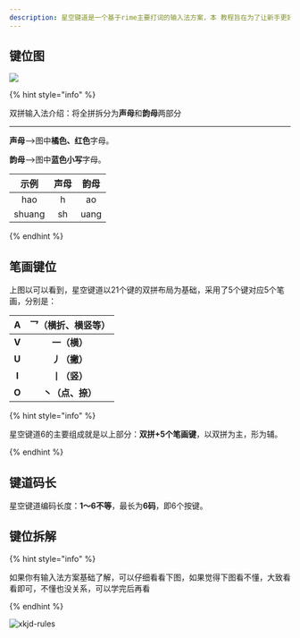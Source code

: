 ```yaml
---
description: 星空键道是一个基于rime主要打词的输入法方案，本 教程旨在为了让新手更好的入门，简化了步骤，只要按照快速入门顺序看完即可掌握键道。jm
---
```




## 键位图

![](../.gitbook/assets/xkjd-qwerty.png)

{% hint style="info" %}

双拼输入法介绍：将全拼拆分为**声母**和**韵母**两部分

------

**声母**——>图中**橘色、红色**字母。

**韵母**——>图中**蓝色小写**字母。

|  示例  | 声母 | 韵母 |
| :----: | :--: | :--: |
|  hao   |  h   |  ao  |
| shuang |  sh  | uang |

{% endhint %}

## 笔画键位

上图以可以看到，星空键道以21个键的双拼布局为基础，采用了5个键对应5个笔画，分别是：

| **A** | **乛（横折、横竖等）** |
| :---: | :--------------------: |
| **V** |      **一（横）**      |
| **U** |      **丿（撇）**      |
| **I** |      **丨（竖）**      |
| **O** |    **丶（点、捺）**    |

{% hint style="info" %}

星空键道6的主要组成就是以上部分：**双拼+5个笔画键**，以双拼为主，形为辅。

{% endhint %}

## 键道码长

星空键道编码长度：**1～6不等**，最长为**6码**，即6个按键。

## 键位拆解

{% hint style="info" %}

如果你有输入法方案基础了解，可以仔细看看下图，如果觉得下图看不懂，大致看看即可，不懂也没关系，可以学完后再看

{% endhint %}

![xkjd-rules](../.gitbook/assets/xkjd-rules.png)
